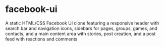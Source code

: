 
# facebook-ui
A static HTML/CSS Facebook UI clone featuring a responsive header with search bar and navigation icons, sidebars for pages, groups, games, and contacts, and a main content area with stories, post creation, and a post feed with reactions and comments
